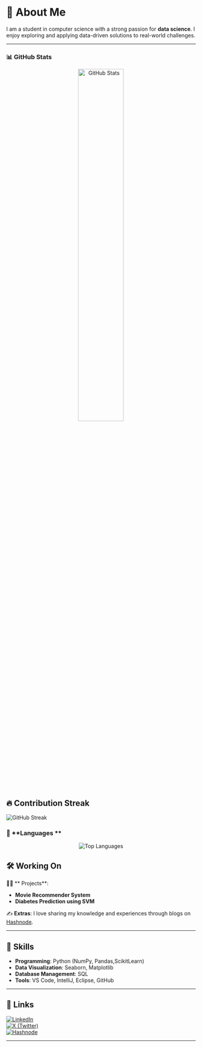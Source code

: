 # 🚀 About Me

I am a student in computer science with a strong passion for **data science**. I enjoy exploring and applying data-driven solutions to real-world challenges.

---


<!-- GitHub Stats -->
### 📊 **GitHub Stats**
<div align="center">
  <img src="https://github-readme-stats.vercel.app/api?username=Sparsh-khanal75&show_icons=true&theme=tokyonight" alt="GitHub Stats" width="49%" />
 
</div>

## 🔥 Contribution Streak

![GitHub Streak](https://streak-stats.demolab.com?user=Sparsh-khanal75&theme=dark&hide_border=true&background=000000&stroke=DD2727&ring=8800FF&fire=DD2727&currStreakLabel=8800FF)



<!-- Most Used Languages -->
### 🚀 **Languages **
<p align="center">
  <img src="https://github-readme-stats.vercel.app/api/top-langs/?username=Sparsh-khanal75&layout=compact&theme=tokyonight" alt="Top Languages" />
</p>


## 🛠️ Working On

👨‍💻 **  Projects**:  
- **Movie Recommender System**  
- **Diabetes Prediction using SVM**

✍️ **Extras**: I love sharing my knowledge and experiences through blogs on [Hashnode](https://hashnode.com/@sparshkhanal).

---

## 🧰 Skills

- **Programming**: Python (NumPy, Pandas,ScikitLearn)  
- **Data Visualization**: Seaborn, Matplotlib  
- **Database Management**: SQL  
- **Tools**: VS Code, IntelliJ, Eclipse, GitHub  

---

## 🔗 Links

[![LinkedIn](https://img.shields.io/badge/LinkedIn-0077B5?logo=linkedin&logoColor=white)](https://www.linkedin.com/in/Sparsh-khanal75)  
[![X (Twitter)](https://img.shields.io/badge/X-1DA1F2?logo=twitter&logoColor=white)](https://x.com/sparsh_X75)  
[![Hashnode](https://img.shields.io/badge/Hashnode-2962FF?logo=hashnode&logoColor=white)](https://hashnode.com/@sparshkhanal)

---
